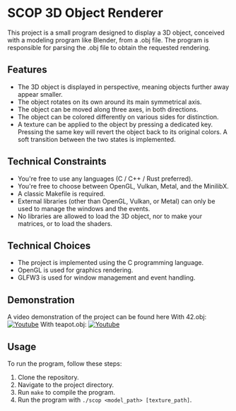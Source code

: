 # SCOP 3D Object Renderer

This project is a small program designed to display a 3D object, conceived with a modeling program like Blender, from a .obj file. The program is responsible for parsing the .obj file to obtain the requested rendering.

## Features

- The 3D object is displayed in perspective, meaning objects further away appear smaller.
- The object rotates on its own around its main symmetrical axis.
- The object can be moved along three axes, in both directions.
- The object can be colored differently on various sides for distinction.
- A texture can be applied to the object by pressing a dedicated key. Pressing the same key will revert the object back to its original colors. A soft transition between the two states is implemented.

## Technical Constraints

- You're free to use any languages (C / C++ / Rust preferred).
- You're free to choose between OpenGL, Vulkan, Metal, and the MinilibX.
- A classic Makefile is required.
- External libraries (other than OpenGL, Vulkan, or Metal) can only be used to manage the windows and the events.
- No libraries are allowed to load the 3D object, nor to make your matrices, or to load the shaders.

## Technical Choices

- The project is implemented using the C programming language.
- OpenGL is used for graphics rendering.
- GLFW3 is used for window management and event handling.

## Demonstration

A video demonstration of the project can be found here
With 42.obj:
[![Youtube](https://img.youtube.com/vi/Oo1MYEXFtTk/0.jpg)](https://www.youtube.com/watch?v=Oo1MYEXFtTk)
With teapot.obj:
[![Youtube](https://img.youtube.com/vi/zQAG4yaqct4/0.jpg)](https://www.youtube.com/watch?v=zQAG4yaqct4)

## Usage

To run the program, follow these steps:

1. Clone the repository.
2. Navigate to the project directory.
3. Run `make` to compile the program.
4. Run the program with `./scop <model_path> [texture_path]`.
